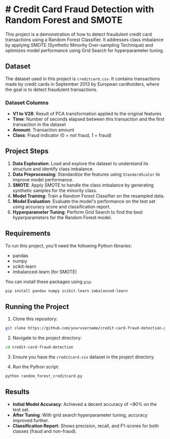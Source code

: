 # # Credit Card Fraud Detection with Random Forest and SMOTE

This project is a demonstration of how to detect fraudulent credit card transactions using a Random Forest Classifier. It addresses class imbalance by applying SMOTE (Synthetic Minority Over-sampling Technique) and optimizes model performance using Grid Search for hyperparameter tuning.

## Dataset

The dataset used in this project is `creditcard.csv`. It contains transactions made by credit cards in September 2013 by European cardholders, where the goal is to detect fraudulent transactions.

### Dataset Columns
- **V1 to V28**: Result of PCA transformation applied to the original features
- **Time**: Number of seconds elapsed between this transaction and the first transaction in the dataset
- **Amount**: Transaction amount
- **Class**: Fraud indicator (0 = not fraud, 1 = fraud)

## Project Steps

1. **Data Exploration**: Load and explore the dataset to understand its structure and identify class imbalance.
2. **Data Preprocessing**: Standardize the features using `StandardScaler` to improve model performance.
3. **SMOTE**: Apply SMOTE to handle the class imbalance by generating synthetic samples for the minority class.
4. **Model Training**: Train a Random Forest Classifier on the resampled data.
5. **Model Evaluation**: Evaluate the model's performance on the test set using accuracy score and classification report.
6. **Hyperparameter Tuning**: Perform Grid Search to find the best hyperparameters for the Random Forest model.

## Requirements

To run this project, you'll need the following Python libraries:

- pandas
- numpy
- scikit-learn
- imbalanced-learn (for SMOTE)

You can install these packages using `pip`:

```bash
pip install pandas numpy scikit-learn imbalanced-learn
```

## Running the Project

1. Clone this repository:

```bash
git clone https://github.com/yourusername/credit-card-fraud-detection.git
```

2. Navigate to the project directory:

```bash
cd credit-card-fraud-detection
```

3. Ensure you have the `creditcard.csv` dataset in the project directory.

4. Run the Python script:

```bash
python random_forest_creditcard.py
```

## Results

- **Initial Model Accuracy**: Achieved a decent accuracy of ~90% on the test set.
- **After Tuning**: With grid search hyperparameter tuning, accuracy improved further.
- **Classification Report**: Shows precision, recall, and F1-scores for both classes (fraud and non-fraud).

#
